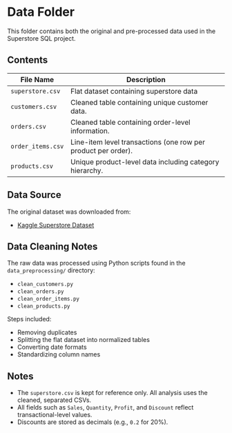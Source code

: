 # Data Folder

This folder contains both the original and pre-processed data used in the Superstore SQL project.

## Contents

| File Name             | Description                                                   |
|-----------------------|---------------------------------------------------------------|
|`superstore.csv`       | Flat dataset containing superstore data                       |
| `customers.csv`       | Cleaned table containing unique customer data.                |
| `orders.csv`          | Cleaned table containing order-level information.             |
| `order_items.csv`     | Line-item level transactions (one row per product per order). |
| `products.csv`        | Unique product-level data including category hierarchy.       |


## Data Source

The original dataset was downloaded from:
- [Kaggle Superstore Dataset](https://www.kaggle.com/datasets/vivek468/superstore-dataset-final)


## Data Cleaning Notes

The raw data was processed using Python scripts found in the `data_preprocessing/` directory:
- `clean_customers.py`
- `clean_orders.py`
- `clean_order_items.py`
- `clean_products.py`

Steps included:
- Removing duplicates
- Splitting the flat dataset into normalized tables
- Converting date formats
- Standardizing column names


## Notes

- The `superstore.csv` is kept for reference only. All analysis uses the cleaned, separated CSVs.
- All fields such as `Sales`, `Quantity`, `Profit`, and `Discount` reflect transactional-level values.
- Discounts are stored as decimals (e.g., `0.2` for 20%).


